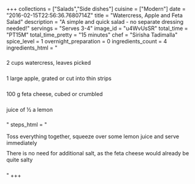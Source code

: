 +++
collections = ["Salads","Side dishes"]
cuisine = ["Modern"]
date = "2016-02-15T22:56:36.7680714Z"
title = "Watercress, Apple and Feta Salad"
description = "A simple and quick salad - no separate dressing needed!"
servings = "Serves 3-4"
image_id = "u4WvUsSR"
total_time = "PT15M"
total_time_pretty = "15 minutes"
chef = "Sirisha Tadimalla"
spice_level = 1
overnight_preparation = 0
ingredients_count = 4
ingredients_html = "<ul style='padding-left: 0; list-style: none;'><li itemprop='recipeIngredient' style='margin: 8px 0px;padding: 8px 0px;'>2 cups watercress, leaves picked</li><li itemprop='recipeIngredient' style='margin: 8px 0px;padding: 8px 0px;'>1 large apple, grated or cut into thin strips</li><li itemprop='recipeIngredient' style='margin: 8px 0px;padding: 8px 0px;'>100 g feta cheese, cubed or crumbled</li><li itemprop='recipeIngredient' style='margin: 8px 0px;padding: 8px 0px;'>juice of ½ a lemon</li></ul>"
steps_html = "<ol style='list-style: none inside; padding-left: 0px;'><li style='padding-bottom: 10px;'><i class='step-track-icon fa fa-square-o'></i><span class='step-text' itemprop='recipeInstructions'>Toss everything together, squeeze over some lemon juice and serve immediately</span></li><li style='padding-bottom: 10px;'><i class='step-track-icon fa fa-square-o'></i><span class='step-text' itemprop='recipeInstructions'>There is no need for additional salt, as the feta cheese would already be quite salty</span></li></ol>"
+++
